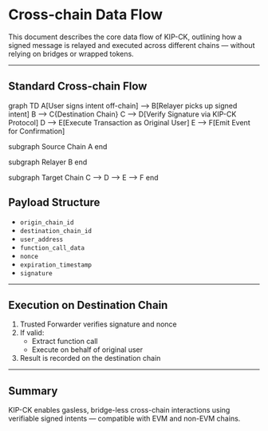 # Cross-chain Data Flow

This document describes the core data flow of KIP-CK, outlining how a signed message is relayed and executed across different chains — without relying on bridges or wrapped tokens.

---

## Standard Cross-chain Flow

graph TD
  A[User signs intent off-chain] --> B[Relayer picks up signed intent]
  B --> C{Destination Chain}
  C --> D[Verify Signature via KIP-CK Protocol]
  D --> E[Execute Transaction as Original User]
  E --> F[Emit Event for Confirmation]

  subgraph Source Chain
    A
  end

  subgraph Relayer
    B
  end

  subgraph Target Chain
    C --> D --> E --> F
  end

## Payload Structure

- `origin_chain_id`  
- `destination_chain_id`  
- `user_address`  
- `function_call_data`  
- `nonce`  
- `expiration_timestamp`  
- `signature`

---

## Execution on Destination Chain

1. Trusted Forwarder verifies signature and nonce  
2. If valid:  
   - Extract function call  
   - Execute on behalf of original user  
3. Result is recorded on the destination chain

---

## Summary

KIP-CK enables gasless, bridge-less cross-chain interactions using verifiable signed intents — compatible with EVM and non-EVM chains.
